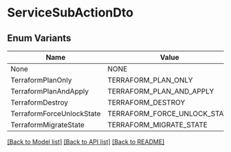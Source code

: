 # ServiceSubActionDto

## Enum Variants

| Name | Value |
|---- | -----|
| None | NONE |
| TerraformPlanOnly | TERRAFORM_PLAN_ONLY |
| TerraformPlanAndApply | TERRAFORM_PLAN_AND_APPLY |
| TerraformDestroy | TERRAFORM_DESTROY |
| TerraformForceUnlockState | TERRAFORM_FORCE_UNLOCK_STATE |
| TerraformMigrateState | TERRAFORM_MIGRATE_STATE |


[[Back to Model list]](../README.md#documentation-for-models) [[Back to API list]](../README.md#documentation-for-api-endpoints) [[Back to README]](../README.md)


